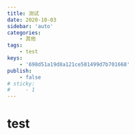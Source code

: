 ```yaml
---
title: 测试
date: 2020-10-03
sidebar: 'auto'
categories: 
    - 其他
tags: 
    - test
keys:
    - '698d51a19d8a121ce581499d7b701668'
publish:
    - false
# sticky: 
#     - 1
---
```


# test
